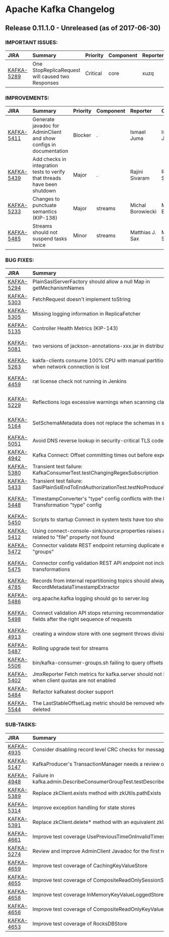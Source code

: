 
<!---
# Licensed to the Apache Software Foundation (ASF) under one
# or more contributor license agreements.  See the NOTICE file
# distributed with this work for additional information
# regarding copyright ownership.  The ASF licenses this file
# to you under the Apache License, Version 2.0 (the
# "License"); you may not use this file except in compliance
# with the License.  You may obtain a copy of the License at
#
#     http://www.apache.org/licenses/LICENSE-2.0
#
# Unless required by applicable law or agreed to in writing, software
# distributed under the License is distributed on an "AS IS" BASIS,
# WITHOUT WARRANTIES OR CONDITIONS OF ANY KIND, either express or implied.
# See the License for the specific language governing permissions and
# limitations under the License.
-->
# Apache Kafka Changelog

## Release 0.11.1.0 - Unreleased (as of 2017-06-30)



### IMPORTANT ISSUES:

| JIRA | Summary | Priority | Component | Reporter | Contributor |
|:---- |:---- | :--- |:---- |:---- |:---- |
| [KAFKA-5289](https://issues.apache.org/jira/browse/KAFKA-5289) | One StopReplicaRequest will caused two Responses |  Critical | core | xuzq | Ismael Juma |


### IMPROVEMENTS:

| JIRA | Summary | Priority | Component | Reporter | Contributor |
|:---- |:---- | :--- |:---- |:---- |:---- |
| [KAFKA-5411](https://issues.apache.org/jira/browse/KAFKA-5411) | Generate javadoc for AdminClient and show configs in documentation |  Blocker | . | Ismael Juma | Ismael Juma |
| [KAFKA-5439](https://issues.apache.org/jira/browse/KAFKA-5439) | Add checks in integration tests to verify that threads have been shutdown |  Major | . | Rajini Sivaram | Rajini Sivaram |
| [KAFKA-5233](https://issues.apache.org/jira/browse/KAFKA-5233) | Changes to punctuate semantics (KIP-138) |  Major | streams | Michal Borowiecki | Michal Borowiecki |
| [KAFKA-5485](https://issues.apache.org/jira/browse/KAFKA-5485) | Streams should not suspend tasks twice |  Minor | streams | Matthias J. Sax | Matthias J. Sax |


### BUG FIXES:

| JIRA | Summary | Priority | Component | Reporter | Contributor |
|:---- |:---- | :--- |:---- |:---- |:---- |
| [KAFKA-5294](https://issues.apache.org/jira/browse/KAFKA-5294) | PlainSaslServerFactory should allow a null Map in getMechanismNames |  Major | . | Bryan Bende | Mickael Maison |
| [KAFKA-5303](https://issues.apache.org/jira/browse/KAFKA-5303) | FetchRequest doesn't implement toString |  Major | . | Andrey | Ismael Juma |
| [KAFKA-5305](https://issues.apache.org/jira/browse/KAFKA-5305) | Missing logging information in ReplicaFetcher |  Major | . | Andrey | Ismael Juma |
| [KAFKA-5135](https://issues.apache.org/jira/browse/KAFKA-5135) | Controller Health Metrics (KIP-143) |  Major | . | Ismael Juma | Ismael Juma |
| [KAFKA-5081](https://issues.apache.org/jira/browse/KAFKA-5081) | two versions of jackson-annotations-xxx.jar in distribution tgz |  Minor | build | Edoardo Comar | Ewen Cheslack-Postava |
| [KAFKA-5263](https://issues.apache.org/jira/browse/KAFKA-5263) | kakfa-clients consume 100% CPU with manual partition assignment when network connection is lost |  Major | clients | Konstantin Smirnov | Rajini Sivaram |
| [KAFKA-4459](https://issues.apache.org/jira/browse/KAFKA-4459) | rat license check not running in Jenkins |  Major | . | Ismael Juma | Ewen Cheslack-Postava |
| [KAFKA-5229](https://issues.apache.org/jira/browse/KAFKA-5229) | Reflections logs excessive warnings when scanning classpaths |  Major | KafkaConnect | Ewen Cheslack-Postava | Bharat Viswanadham |
| [KAFKA-5164](https://issues.apache.org/jira/browse/KAFKA-5164) | SetSchemaMetadata does not replace the schemas in structs correctly |  Major | KafkaConnect | Ewen Cheslack-Postava | Randall Hauch |
| [KAFKA-5051](https://issues.apache.org/jira/browse/KAFKA-5051) | Avoid DNS reverse lookup in security-critical TLS code path |  Major | security | Rajini Sivaram | Rajini Sivaram |
| [KAFKA-4942](https://issues.apache.org/jira/browse/KAFKA-4942) | Kafka Connect: Offset committing times out before expected |  Major | KafkaConnect | Stephane Maarek |  |
| [KAFKA-5380](https://issues.apache.org/jira/browse/KAFKA-5380) | Transient test failure: KafkaConsumerTest.testChangingRegexSubscription |  Major | consumer | Rajini Sivaram | Rajini Sivaram |
| [KAFKA-5433](https://issues.apache.org/jira/browse/KAFKA-5433) | Transient test failure: SaslPlainSslEndToEndAuthorizationTest.testNoProduceWithDescribeAcl |  Major | core | Rajini Sivaram | Rajini Sivaram |
| [KAFKA-5448](https://issues.apache.org/jira/browse/KAFKA-5448) | TimestampConverter's "type" config conflicts with the basic Transformation "type" config |  Blocker | KafkaConnect | Ewen Cheslack-Postava | Ewen Cheslack-Postava |
| [KAFKA-5450](https://issues.apache.org/jira/browse/KAFKA-5450) | Scripts to startup Connect in system tests have too short a timeout |  Major | system tests | Randall Hauch | Randall Hauch |
| [KAFKA-5412](https://issues.apache.org/jira/browse/KAFKA-5412) | Using connect-console-sink/source.properties raises an exception related to "file" property not found |  Major | KafkaConnect | Paolo Patierno | Paolo Patierno |
| [KAFKA-5472](https://issues.apache.org/jira/browse/KAFKA-5472) | Connector validate REST endpoint returning duplicate entries in "groups" |  Blocker | KafkaConnect | Randall Hauch | Randall Hauch |
| [KAFKA-5475](https://issues.apache.org/jira/browse/KAFKA-5475) | Connector config validation REST API endpoint not including fields for transformations |  Blocker | KafkaConnect | Ewen Cheslack-Postava | Konstantine Karantasis |
| [KAFKA-4785](https://issues.apache.org/jira/browse/KAFKA-4785) | Records from internal repartitioning topics should always use RecordMetadataTimestampExtractor |  Major | streams | Matthias J. Sax | Jeyhun Karimov |
| [KAFKA-5486](https://issues.apache.org/jira/browse/KAFKA-5486) | org.apache.kafka logging should go to server.log |  Critical | . | Ismael Juma | Ismael Juma |
| [KAFKA-5498](https://issues.apache.org/jira/browse/KAFKA-5498) | Connect validation API stops returning recommendations for some fields after the right sequence of requests |  Major | KafkaConnect | Ewen Cheslack-Postava | Ewen Cheslack-Postava |
| [KAFKA-4913](https://issues.apache.org/jira/browse/KAFKA-4913) | creating a window store with one segment throws division by zero error |  Major | streams | Xavier Léauté | Damian Guy |
| [KAFKA-5487](https://issues.apache.org/jira/browse/KAFKA-5487) | Rolling upgrade test for streams |  Major | streams | Eno Thereska | Eno Thereska |
| [KAFKA-5506](https://issues.apache.org/jira/browse/KAFKA-5506) | bin/kafka-consumer-groups.sh failing to query offsets |  Major | consumer | Yousef Amar | Ismael Juma |
| [KAFKA-5402](https://issues.apache.org/jira/browse/KAFKA-5402) | JmxReporter Fetch metrics for kafka.server should not be created when client quotas are not enabled |  Major | core | Koelli Mungee | Rajini Sivaram |
| [KAFKA-5484](https://issues.apache.org/jira/browse/KAFKA-5484) | Refactor kafkatest docker support |  Major | . | Colin P. McCabe | Colin P. McCabe |
| [KAFKA-5544](https://issues.apache.org/jira/browse/KAFKA-5544) | The LastStableOffsetLag metric should be removed when partition is deleted |  Major | . | Dong Lin | Dong Lin |


### SUB-TASKS:

| JIRA | Summary | Priority | Component | Reporter | Contributor |
|:---- |:---- | :--- |:---- |:---- |:---- |
| [KAFKA-4935](https://issues.apache.org/jira/browse/KAFKA-4935) | Consider disabling record level CRC checks for message format V2 |  Blocker | . | Apurva Mehta | Jason Gustafson |
| [KAFKA-5147](https://issues.apache.org/jira/browse/KAFKA-5147) | KafkaProducer's TransactionManager needs a review on synchronization |  Blocker | . | Apurva Mehta | Apurva Mehta |
| [KAFKA-4948](https://issues.apache.org/jira/browse/KAFKA-4948) | Failure in kafka.admin.DescribeConsumerGroupTest.testDescribeExistingGroupWithNoMembersWithNewConsumer |  Major | unit tests | Guozhang Wang | Rajini Sivaram |
| [KAFKA-5389](https://issues.apache.org/jira/browse/KAFKA-5389) | Replace zkClient.exists method with zkUtils.pathExists |  Major | core | Balint Molnar | Balint Molnar |
| [KAFKA-5314](https://issues.apache.org/jira/browse/KAFKA-5314) | Improve exception handling for state stores |  Major | streams | Eno Thereska | Eno Thereska |
| [KAFKA-5391](https://issues.apache.org/jira/browse/KAFKA-5391) | Replace zkClient.delete\* method with an equivalent zkUtils method |  Major | core | Balint Molnar | Balint Molnar |
| [KAFKA-4661](https://issues.apache.org/jira/browse/KAFKA-4661) | Improve test coverage UsePreviousTimeOnInvalidTimestamp |  Minor | streams | Damian Guy | Jeyhun Karimov |
| [KAFKA-5274](https://issues.apache.org/jira/browse/KAFKA-5274) | Review and improve AdminClient Javadoc for the first release (KIP-117) |  Major | . | Ismael Juma | Ismael Juma |
| [KAFKA-4659](https://issues.apache.org/jira/browse/KAFKA-4659) | Improve test coverage of CachingKeyValueStore |  Minor | streams | Damian Guy | Jeyhun Karimov |
| [KAFKA-4655](https://issues.apache.org/jira/browse/KAFKA-4655) | Improve test coverage of CompositeReadOnlySessionStore |  Major | streams | Damian Guy | Jeyhun Karimov |
| [KAFKA-4658](https://issues.apache.org/jira/browse/KAFKA-4658) | Improve test coverage InMemoryKeyValueLoggedStore |  Major | streams | Damian Guy | Jeyhun Karimov |
| [KAFKA-4656](https://issues.apache.org/jira/browse/KAFKA-4656) | Improve test coverage of CompositeReadOnlyKeyValueStore |  Minor | streams | Damian Guy | Jeyhun Karimov |
| [KAFKA-4653](https://issues.apache.org/jira/browse/KAFKA-4653) | Improve test coverage of RocksDBStore |  Minor | streams | Damian Guy | Jeyhun Karimov |


